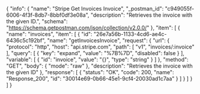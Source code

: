 {
  "info": {
    "name": "Stripe Get Invoices Invoice",
    "_postman_id": "c949055f-6006-4f3f-8db7-8bbf0df3e08a",
    "description": "Retrieves the invoice with the given ID.",
    "schema": "https://schema.getpostman.com/json/collection/v2.0.0/"
  },
  "item": [
    {
      "name": "invoices",
      "item": [
        {
          "id": "26e7a56b-1133-4cd6-ae4c-6436c5c192bf",
          "name": "getInvoicesInvoice",
          "request": {
            "url": {
              "protocol": "http",
              "host": "api.stripe.com",
              "path": [
                "v1",
                "invoices/:invoice"
              ],
              "query": [
                {
                  "key": "expand",
                  "value": "%7B%7D",
                  "disabled": false
                }
              ],
              "variable": [
                {
                  "id": "invoice",
                  "value": "{}",
                  "type": "string"
                }
              ]
            },
            "method": "GET",
            "body": {
              "mode": "raw"
            },
            "description": "Retrieves the invoice with the given ID"
          },
          "response": [
            {
              "status": "OK",
              "code": 200,
              "name": "Response_200",
              "id": "30014e69-0b66-45e1-9cf4-20030ad1c7aa"
            }
          ]
        }
      ]
    }
  ]
}
